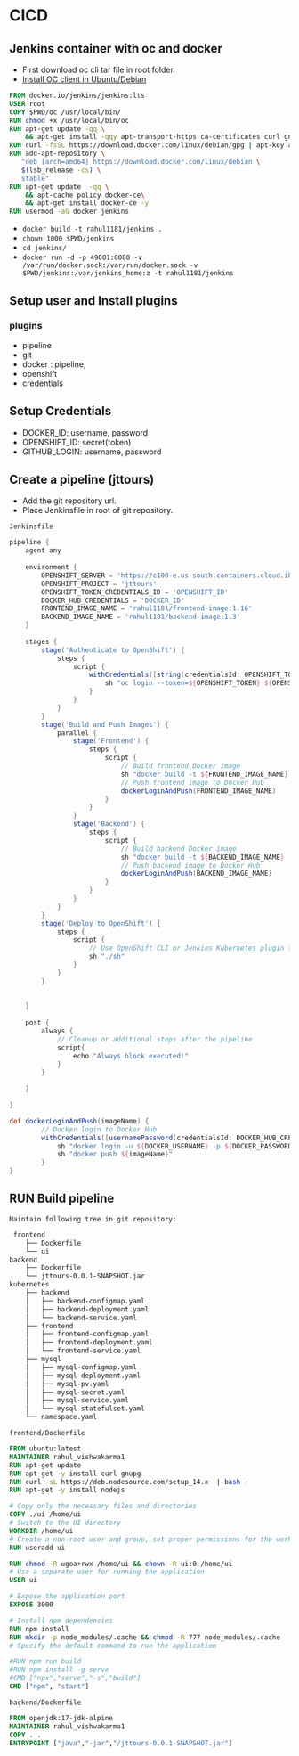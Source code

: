 # CICD
## Jenkins container with oc and docker
- First download oc cli tar file in root folder.
- [Install OC client in Ubuntu/Debian](https://gist.github.com/mehdihasan/3399998cba54bdec78deb9be4a002acb)
```Dockerfile
FROM docker.io/jenkins/jenkins:lts
USER root
COPY $PWD/oc /usr/local/bin/
RUN chmod +x /usr/local/bin/oc
RUN apt-get update -qq \
    && apt-get install -qqy apt-transport-https ca-certificates curl gnupg2 software-properties-common 
RUN curl -fsSL https://download.docker.com/linux/debian/gpg | apt-key add -
RUN add-apt-repository \
   "deb [arch=amd64] https://download.docker.com/linux/debian \
   $(lsb_release -cs) \
   stable"
RUN apt-get update  -qq \
    && apt-cache policy docker-ce\
    && apt-get install docker-ce -y
RUN usermod -aG docker jenkins
```
- `docker build -t rahul1181/jenkins .`
- `chown 1000 $PWD/jenkins`
- `cd jenkins/`
- `docker run -d -p 49001:8080 -v /var/run/docker.sock:/var/run/docker.sock -v $PWD/jenkins:/var/jenkins_home:z -t rahul1181/jenkins`


## Setup user and Install plugins
### plugins
- pipeline
- git
- docker : pipeline, 
- openshift
- credentials

## Setup Credentials
- DOCKER_ID: username, password
- OPENSHIFT_ID: secret(token)
- GITHUB_LOGIN: username, password

## Create a pipeline (jttours)
- Add the git repository url.
- Place Jenkinsfile in root of git repository.

`Jenkinsfile`
```groovy 
pipeline {
    agent any
 
    environment {
        OPENSHIFT_SERVER = 'https://c100-e.us-south.containers.cloud.ibm.com:30954'
        OPENSHIFT_PROJECT = 'jttours'
        OPENSHIFT_TOKEN_CREDENTIALS_ID = 'OPENSHIFT_ID'
        DOCKER_HUB_CREDENTIALS = 'DOCKER_ID'
        FRONTEND_IMAGE_NAME = 'rahul1181/frontend-image:1.16'
        BACKEND_IMAGE_NAME = 'rahul1181/backend-image:1.3'
    }
 
    stages {
        stage('Authenticate to OpenShift') {
            steps {
                script {
                    withCredentials([string(credentialsId: OPENSHIFT_TOKEN_CREDENTIALS_ID, variable: 'OPENSHIFT_TOKEN')]) {
                        sh "oc login --token=${OPENSHIFT_TOKEN} ${OPENSHIFT_SERVER}"
                    }
                }
            }
        }
        stage('Build and Push Images') {
            parallel {
                stage('Frontend') {
                    steps {
                        script {
                            // Build frontend Docker image
                            sh "docker build -t ${FRONTEND_IMAGE_NAME} ./frontend"
                            // Push frontend image to Docker Hub
                            dockerLoginAndPush(FRONTEND_IMAGE_NAME)
                        }
                    }
                }
                stage('Backend') {
                    steps {
                        script {
                            // Build backend Docker image
                            sh "docker build -t ${BACKEND_IMAGE_NAME} ./backend"
                            // Push backend image to Docker Hub
                            dockerLoginAndPush(BACKEND_IMAGE_NAME)
                        }
                    }
                }
            }
        }
        stage('Deploy to OpenShift') {
            steps {
                script {
                    // Use OpenShift CLI or Jenkins Kubernetes plugin to deploy
                    sh "./sh"
                }
            }
        }
 
        
    }
 
    post {
        always {
            // Cleanup or additional steps after the pipeline
            script{
                echo "Always block executed!"
            }
        }
    
    }

}

def dockerLoginAndPush(imageName) {
        // Docker login to Docker Hub
        withCredentials([usernamePassword(credentialsId: DOCKER_HUB_CREDENTIALS, usernameVariable: 'DOCKER_USERNAME', passwordVariable: 'DOCKER_PASSWORD')]) {
            sh "docker login -u ${DOCKER_USERNAME} -p ${DOCKER_PASSWORD}"
            sh "docker push ${imageName}"
        }
}

```

## RUN Build pipeline


`Maintain following tree in git repository:`
```bash
 frontend
    ├── Dockerfile
    └── ui
backend
    ├── Dockerfile
    └── jttours-0.0.1-SNAPSHOT.jar
kubernetes
    ├── backend
    │   ├── backend-configmap.yaml
    │   ├── backend-deployment.yaml
    │   └── backend-service.yaml
    ├── frontend
    │   ├── frontend-configmap.yaml
    │   ├── frontend-deployment.yaml
    │   └── frontend-service.yaml
    ├── mysql
    │   ├── mysql-configmap.yaml
    │   ├── mysql-deployment.yaml
    │   ├── mysql-pv.yaml
    │   ├── mysql-secret.yaml
    │   ├── mysql-service.yaml
    │   └── mysql-statefulset.yaml
    └── namespace.yaml
```
`frontend/Dockerfile`
```Dockerfile
FROM ubuntu:latest
MAINTAINER rahul_vishwakarma1
RUN apt-get update
RUN apt-get -y install curl gnupg
RUN curl -sL https://deb.nodesource.com/setup_14.x  | bash -
RUN apt-get -y install nodejs

# Copy only the necessary files and directories
COPY ./ui /home/ui
# Switch to the UI directory
WORKDIR /home/ui
# Create a non-root user and group, set proper permissions for the working directory
RUN useradd ui

RUN chmod -R ugoa+rwx /home/ui && chown -R ui:0 /home/ui
# Use a separate user for running the application
USER ui

# Expose the application port
EXPOSE 3000

# Install npm dependencies
RUN npm install
RUN mkdir -p node_modules/.cache && chmod -R 777 node_modules/.cache
# Specify the default command to run the application

#RUN npm run build
#RUN npm install -g serve 
#CMD ["npx","serve","-s","build"]
CMD ["npm", "start"]
```
`backend/Dockerfile`
```Dockerfile
FROM openjdk:17-jdk-alpine
MAINTAINER rahul_vishwakarma1
COPY . .
ENTRYPOINT ["java","-jar","/jttours-0.0.1-SNAPSHOT.jar"]
```
